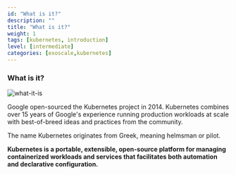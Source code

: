 ```yaml
---
id: "What is it?"
description: ""
title: "What is it?"
weight: 1
tags: [kubernetes, introduction]
level: [intermediate]
categories: [exoscale,kubernetes]
---
```


### What is it?

![what-it-is](what-it-is.png)

Google open-sourced the Kubernetes project in 2014. Kubernetes combines over 15 years of Google's experience running production workloads at scale with best-of-breed ideas and practices from the community.

The name Kubernetes originates from Greek, meaning helmsman or pilot.

**Kubernetes is a portable, extensible, open-source platform for managing containerized workloads and services that facilitates both automation and declarative configuration.**